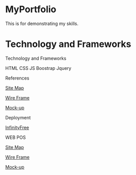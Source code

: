 # MyPortfolio
This is for  demonstrating my skills.

<h1>  Technology and Frameworks </h1>
  
  Technology and Frameworks 

HTML
CSS
JS
Boostrap
Jquery 

References

<a href="https://drive.google.com/file/d/1eYn-GKqT4YiE5C5ZisnWTaeY3V2HXubp/view?usp=sharing" target="_blank"> Site Map</a>

<a href="https://drive.google.com/file/d/1jnuduxUXazhy5N4FloNl-dI8YaBCg84O/view?usp=sharing" target="_blank"> Wire Frame</a>

<a href="https://www.figma.com/file/0CBseyWtdLBnsMgaNJcywL/Untitled?node-id=0%3A1&t=mmGZHFddPK3kkA3T-1" target="_blank"> Mock-up</a>


Deployment

<a href="http://hirusha.epizy.com/?i=1" target="_blank"> InfinityFree</a>


WEB POS


<a href="https://app.diagrams.net/#G1p4K6gUWNPExu8YCsMxUOG_0kaxKsrmGo" target="_blank"> Site Map</a>

<a href="https://app.diagrams.net/#G1Q7cxYyChvg3YOOLcdUHEflhTMlBZbgvE" target="_blank"> Wire Frame</a>

<a href="https://www.figma.com/file/QKnCJC1yVO1YPeB4mofrUV/POS-Mockup?type=design&node-id=0-1&t=QVAchMQXjAlwgWL0-0" target="_blank"> Mock-up</a>

